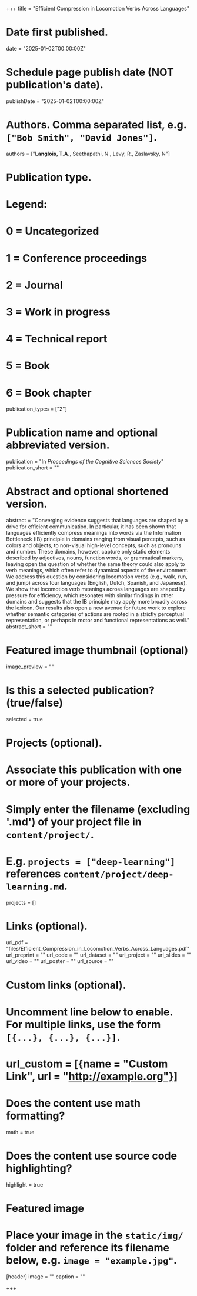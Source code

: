 +++
title = "Efficient Compression in Locomotion Verbs Across Languages"

# Date first published.
date = "2025-01-02T00:00:00Z"

# Schedule page publish date (NOT publication's date).
publishDate = "2025-01-02T00:00:00Z"

# Authors. Comma separated list, e.g. `["Bob Smith", "David Jones"]`.
authors = ["__Langlois, T.A.__, Seethapathi, N., Levy, R., Zaslavsky, N"]

# Publication type.
# Legend:
# 0 = Uncategorized
# 1 = Conference proceedings
# 2 = Journal
# 3 = Work in progress
# 4 = Technical report
# 5 = Book
# 6 = Book chapter
publication_types = ["2"]

# Publication name and optional abbreviated version.
publication = "In *Proceedings of the Cognitive Sciences Society*"
publication_short = ""

# Abstract and optional shortened version.
abstract = "Converging evidence suggests that languages are shaped by a drive for efficient communication. In particular, it has been shown that languages efficiently compress meanings into words via the Information Bottleneck (IB) principle in domains ranging from visual percepts, such as colors and objects, to non-visual high-level concepts, such as pronouns and number. These domains, however, capture only static elements described by adjectives, nouns, function words, or grammatical markers, leaving open the question of whether the same theory could also apply to verb meanings, which often refer to dynamical aspects of the environment. We address this question by considering locomotion verbs (e.g., walk, run, and jump) across four languages (English, Dutch, Spanish, and Japanese). We show that locomotion verb meanings across languages are shaped by pressure for efficiency, which resonates with similar findings in other domains and suggests that the IB principle may apply more broadly across the lexicon. Our results also open a new avenue for future work to explore whether semantic categories of actions are rooted in a strictly perceptual representation, or perhaps in motor and functional representations as well."
abstract_short = ""

# Featured image thumbnail (optional)
image_preview = ""

# Is this a selected publication? (true/false)
selected = true

# Projects (optional).
#   Associate this publication with one or more of your projects.
#   Simply enter the filename (excluding '.md') of your project file in `content/project/`.
#   E.g. `projects = ["deep-learning"]` references `content/project/deep-learning.md`.
projects = []

# Links (optional).
url_pdf = "files/Efficient_Compression_in_Locomotion_Verbs_Across_Languages.pdf"
url_preprint = ""
url_code = ""
url_dataset = ""
url_project = ""
url_slides = ""
url_video = ""
url_poster = ""
url_source = ""

# Custom links (optional).
#   Uncomment line below to enable. For multiple links, use the form `[{...}, {...}, {...}]`.
# url_custom = [{name = "Custom Link", url = "http://example.org"}]

# Does the content use math formatting?
math = true

# Does the content use source code highlighting?
highlight = true

# Featured image
# Place your image in the `static/img/` folder and reference its filename below, e.g. `image = "example.jpg"`.
[header]
image = ""
caption = ""

+++
